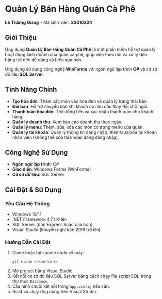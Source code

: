 # Quản Lý Bán Hàng Quán Cà Phê
**Lê Trường Giang** - Mã sinh viên: **22010224**

## Giới Thiệu
Ứng dụng **Quản Lý Bán Hàng Quán Cà Phê** là một phần mềm hỗ trợ quản lý hoạt động kinh doanh của quán cà phê, giúp việc theo dõi và xử lý đơn hàng trở nên dễ dàng và hiệu quả hơn.

Ứng dụng  sử dụng công nghệ **WinForms** với ngôn ngữ lập trình **C#** và cơ sở dữ liệu **SQL Server**.

## Tính Năng Chính
- **Tạo hóa đơn**: Thêm các món vào hóa đơn và quản lý trạng thái bàn.
- **Đổi bàn**: Hỗ trợ chuyển bàn khi khách có nhu cầu thay đổi chỗ ngồi.
- **Thanh toán hóa đơn**: Tính tổng tiền và xác nhận thanh toán cho khách hàng.
- **Quản lý doanh thu**: Xem báo cáo doanh thu theo ngày.
- **Quản lý menu**: Thêm, sửa, xóa các món có trong menu của quán.
- **Quản lý tài khoản**: Quản lý thông tin đăng nhập, thêm/sửa/xóa tài khoản nhân viên (không thể xóa tài khoản đang đăng nhập).

## Công Nghệ Sử Dụng
- **Ngôn ngữ lập trình**: C#
- **Giao diện**: Windows Forms (WinForms)
- **Cơ sở dữ liệu**: SQL Server

## Cài Đặt & Sử Dụng
### Yêu Cầu Hệ Thống
- Windows 10/11
- .NET Framework 4.7 trở lên
- SQL Server (bản Express hoặc cao hơn)
- Visual Studio (khuyến nghị bản 2019 trở lên)

### Hướng Dẫn Cài Đặt
1. Clone hoặc tải source code về máy:
   ```sh
   git clone <repo-link>
   ```
2. Mở project bằng Visual Studio.
3. Kết nối cơ sở dữ liệu SQL Server bằng cách chạy file script SQL trong thư mục `Database`.
4. Cấu hình chuỗi kết nối trong `App.config` nếu cần.
5. Build và chạy ứng dụng trên Visual Studio.



